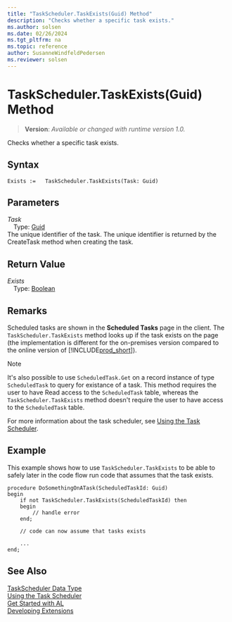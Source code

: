 ```yaml
---
title: "TaskScheduler.TaskExists(Guid) Method"
description: "Checks whether a specific task exists."
ms.author: solsen
ms.date: 02/26/2024
ms.tgt_pltfrm: na
ms.topic: reference
author: SusanneWindfeldPedersen
ms.reviewer: solsen
---
```

[//]: # (START>DO_NOT_EDIT)
[//]: # (IMPORTANT:Do not edit any of the content between here and the END>DO_NOT_EDIT.)
[//]: # (Any modifications should be made in the .xml files in the ModernDev repo.)
# TaskScheduler.TaskExists(Guid) Method
> **Version**: _Available or changed with runtime version 1.0._

Checks whether a specific task exists.


## Syntax
```AL
Exists :=   TaskScheduler.TaskExists(Task: Guid)
```
## Parameters
*Task*  
&emsp;Type: [Guid](../guid/guid-data-type.md)  
The unique identifier of the task. The unique identifier is returned by the CreateTask method when creating the task.  


## Return Value
*Exists*  
&emsp;Type: [Boolean](../boolean/boolean-data-type.md)  



[//]: # (IMPORTANT: END>DO_NOT_EDIT)

## Remarks

Scheduled tasks are shown in the **Scheduled Tasks** page in the client. The `TaskScheduler.TaskExists` method looks up if the task exists on the page (the implementation is different for the on-premises version compared to the online version of [!INCLUDE[prod_short](../../includes/prod_short.md)]).  

> [!NOTE]  
> It's also possible to use `ScheduledTask.Get` on a record instance of type `ScheduledTask` to query for existance of a task. This method requires the user to have Read access to the `ScheduledTask` table, whereas the `TaskScheduler.TaskExists` method doesn't require the user to have access to the `ScheduledTask` table.

For more information about the task scheduler, see [Using the Task Scheduler](../../devenv-task-scheduler.md). 

## Example
This example shows how to use `TaskScheduler.TaskExists` to be able to safely later in the code flow  run code that assumes that the task exists.

```AL
procedure DoSomethingOnATask(ScheduledTaskId: Guid)
begin
    if not TaskScheduler.TaskExists(ScheduledTaskId) then 
    begin
        // handle error
    end;

    // code can now assume that tasks exists

    ...
end;
```

## See Also
[TaskScheduler Data Type](taskscheduler-data-type.md)  
[Using the Task Scheduler](../../devenv-task-scheduler.md)   
[Get Started with AL](../../devenv-get-started.md)  
[Developing Extensions](../../devenv-dev-overview.md)